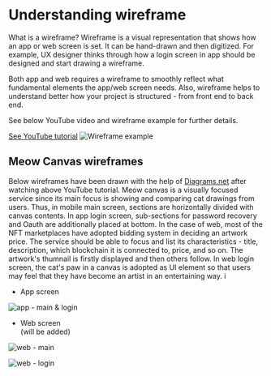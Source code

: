 # Understanding wireframe
What is a wireframe? Wireframe is a visual representation that shows how an app or web screen is set. It can be hand-drawn and then digitized.  For example, UX designer thinks through how a login screen in app should be designed and start drawing a wireframe. 

Both app and web requires a wireframe to smoothly reflect what fundamental elements the app/web screen needs. Also, wireframe helps to understand better how your project is structured - from front end to back end. 

See below YouTube video and wireframe example for further details. 

[See YouTube tutorial](https://www.youtube.com/watch?v=qpH7-KFWZRI)
![Wireframe example](https://user-images.githubusercontent.com/83855174/135753483-5f504bce-099f-470f-8719-5e3b8c06ea04.png)
<br/>

## Meow Canvas wireframes
Below wireframes have been drawn with the help of [Diagrams.net](https://app.diagrams.net/) after watching above YouTube tutorial. Meow canvas is a visually focused service since its main focus is showing and comparing cat drawings from users. Thus, in mobile main screen, sections are horizontally divided with canvas contents. In app login screen, sub-sections for password recovery and Oauth are additionally placed at bottom. In the case of web, most of the NFT marketplaces have adopted bidding system in deciding an artwork price. The service should be able to focus and list its characteristics - title, description, which blockchain it is connected to, price, and so on. The artwork's thumnail is firstly displayed and then others follow. In web login screen, the cat's paw in a canvas is adopted as UI element so that users may feel that they have become an artist in an entertaining way.  i

<ul>
<li> App screen </li>
</ul>

![app - main & login](https://user-images.githubusercontent.com/83855174/135755588-f90ee000-002d-41bb-bbd9-7e1d9d6d0106.png)

<ul>
<li> Web screen </li>
(will be added)
</ul>

![web - main](https://user-images.githubusercontent.com/83855174/136421533-fb5a8ac1-b0b4-481d-836e-9dd88ff3a968.jpg)

![web - login](https://user-images.githubusercontent.com/83855174/136564655-b3860522-b429-4d93-be41-c93a0a4cff79.jpg)